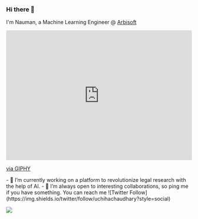 ### Hi there 👋
I'm Nauman, a Machine Learning Engineer @ [Arbisoft](https://arbisoft.com/)  
<div style="width:100%;height:0;padding-bottom:70%;position:relative;"><iframe src="https://giphy.com/embed/OnJLRvXvAmvPW" width="100%" height="100%" style="position:absolute" frameBorder="0" class="giphy-embed" allowFullScreen></iframe></div><p><a href="https://giphy.com/gifs/tired-OnJLRvXvAmvPW">via GIPHY</a></p>
- 🔭 I’m currently working on a platform to revolutionize legal research with the help of AI.
- 👯 I’m always open to interesting collaborations, so ping me if you have something.
You can reach me ![Twitter Follow](https://img.shields.io/twitter/follow/uchihachaudhary?style=social) 




![](https://miro.medium.com/max/1600/0*CHs47eo87tMPd_-q.gif) 
<!--
**nauman-chaudhary/nauman-chaudhary** is a ✨ _special_ ✨ repository because its `README.md` (this file) appears on your GitHub profile.

Here are some ideas to get you started:

- 🔭 I’m currently working on ...
- 🌱 I’m currently learning ...
- 👯 I’m looking to collaborate on ...
- 🤔 I’m looking for help with ...
- 💬 Ask me about ...
- 📫 How to reach me: ...
- 😄 Pronouns: ...
- ⚡ Fun fact: ...
-->
